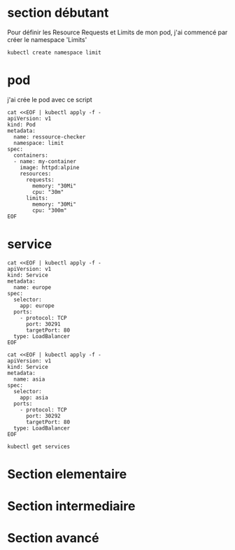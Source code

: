 # section débutant
Pour définir les Resource Requests et Limits de mon pod, j'ai commencé par créer le namespace 'Limits'
 
```
kubectl create namespace limit
```
# pod
j'ai crée le pod avec ce script

```
cat <<EOF | kubectl apply -f -
apiVersion: v1
kind: Pod
metadata:
  name: ressource-checker
  namespace: limit
spec:
  containers:
  - name: my-container
    image: httpd:alpine
    resources:
      requests:
        memory: "30Mi"
        cpu: "30m"
      limits:
        memory: "30Mi"
        cpu: "300m"
EOF
```
# service
```
cat <<EOF | kubectl apply -f -
apiVersion: v1
kind: Service
metadata:
  name: europe
spec:
  selector:
    app: europe
  ports:
    - protocol: TCP
      port: 30291
      targetPort: 80
  type: LoadBalancer
EOF
```
```
cat <<EOF | kubectl apply -f -
apiVersion: v1
kind: Service
metadata:
  name: asia
spec:
  selector:
    app: asia
  ports:
    - protocol: TCP
      port: 30292
      targetPort: 80
  type: LoadBalancer
EOF
```
```
kubectl get services
```


# Section elementaire 

# Section intermediaire

# Section avancé 


